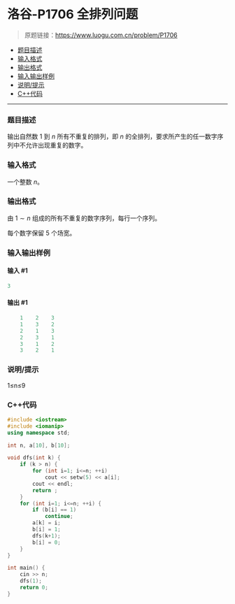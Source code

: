 # 洛谷-P1706 全排列问题

> 原题链接：https://www.luogu.com.cn/problem/P1706

- [题目描述](#题目描述)
- [输入格式](#输入格式)
- [输出格式](#输出格式)
- [输入输出样例](#输入输出样例)
- [说明/提示](#说明/提示)
- [C++代码](#C++代码)

---

### <a name="题目描述">题目描述</a>

输出自然数 $1$ 到 $n$ 所有不重复的排列，即 $n$ 的全排列，要求所产生的任一数字序列中不允许出现重复的数字。

### <a name="输入格式">输入格式</a>

一个整数 $n$。

### <a name="输出格式">输出格式</a>

由 $1 \sim n$ 组成的所有不重复的数字序列，每行一个序列。

每个数字保留 $5$ 个场宽。

### <a name="输入输出样例">输入输出样例</a>

#### 输入 #1

```c++
3
```

#### 输出 #1

```c++
    1    2    3
    1    3    2
    2    1    3
    2    3    1
    3    1    2
    3    2    1
```

### <a name="说明/提示">说明/提示</a>

1≤n≤9

### <a name="C++代码">C++代码</a>

```c++
#include <iostream>
#include <iomanip>
using namespace std;

int n, a[10], b[10];

void dfs(int k) {
    if (k > n) {
        for (int i=1; i<=n; ++i)
            cout << setw(5) << a[i];
        cout << endl;
        return ;
    }
    for (int i=1; i<=n; ++i) {
        if (b[i] == 1)
            continue;
        a[k] = i;
        b[i] = 1;
        dfs(k+1);
        b[i] = 0;
    }
}

int main() {
    cin >> n;
    dfs(1);
    return 0;
}
```